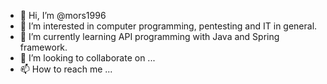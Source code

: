 - 👋 Hi, I’m @mors1996
- 👀 I’m interested in computer programming, pentesting and IT in general. 
- 🌱 I’m currently learning API programming with Java and Spring framework. 
- 💞️ I’m looking to collaborate on ...
- 📫 How to reach me ...

<!---
mors1996/mors1996 is a ✨ special ✨ repository because its `README.md` (this file) appears on your GitHub profile.
You can click the Preview link to take a look at your changes.
--->
